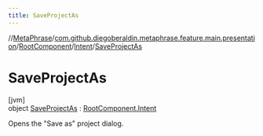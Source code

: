 ```yaml
---
title: SaveProjectAs
---
```

//[MetaPhrase](../../../../../index.html)/[com.github.diegoberaldin.metaphrase.feature.main.presentation](../../../index.html)/[RootComponent](../../index.html)/[Intent](../index.html)/[SaveProjectAs](index.html)



# SaveProjectAs



[jvm]\
object [SaveProjectAs](index.html) : [RootComponent.Intent](../index.html)

Opens the &quot;Save as&quot; project dialog.


